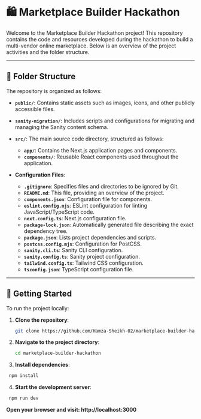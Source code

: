 # 🛍️ Marketplace Builder Hackathon

Welcome to the Marketplace Builder Hackathon project! This repository contains the code and resources developed during the hackathon to build a multi-vendor online marketplace. Below is an overview of the project activities and the folder structure.

---

## 📁 Folder Structure

The repository is organized as follows:

- **`public/`**: Contains static assets such as images, icons, and other publicly accessible files.

- **`sanity-migration/`**: Includes scripts and configurations for migrating and managing the Sanity content schema.

- **`src/`**: The main source code directory, structured as follows:
  - **`app/`**: Contains the Next.js application pages and components.
  - **`components/`**: Reusable React components used throughout the application.

- **Configuration Files**:
  - **`.gitignore`**: Specifies files and directories to be ignored by Git.
  - **`README.md`**: This file, providing an overview of the project.
  - **`components.json`**: Configuration file for components.
  - **`eslint.config.mjs`**: ESLint configuration for linting JavaScript/TypeScript code.
  - **`next.config.ts`**: Next.js configuration file.
  - **`package-lock.json`**: Automatically generated file describing the exact dependency tree.
  - **`package.json`**: Lists project dependencies and scripts.
  - **`postcss.config.mjs`**: Configuration for PostCSS.
  - **`sanity.cli.ts`**: Sanity CLI configuration.
  - **`sanity.config.ts`**: Sanity project configuration.
  - **`tailwind.config.ts`**: Tailwind CSS configuration.
  - **`tsconfig.json`**: TypeScript configuration file.

---

## 🚀 Getting Started

To run the project locally:

1. **Clone the repository**:

   ```bash
   git clone https://github.com/Hamza-Sheikh-02/marketplace-builder-hackathon.git
   ```

2. **Navigate to the project directory**:

   ```bash
   cd marketplace-builder-hackathon
   ```

3. **Install dependencies**:

  ```bash
   npm install
  ```

4. **Start the development server**:

  ```bash
   npm run dev
  ```

**Open your browser and visit: http://localhost:3000**
